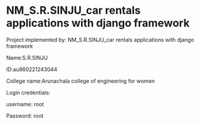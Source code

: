 # NM_S.R.SINJU_car rentals applications with django framework


Project implemented by: NM_S.R.SINJU_car rentals applications with django framework

Name:S.R.SINJU

ID:au960221243044

College name:Arunachala college of engineering for women

Login credentials: 

username: root

Password: root


